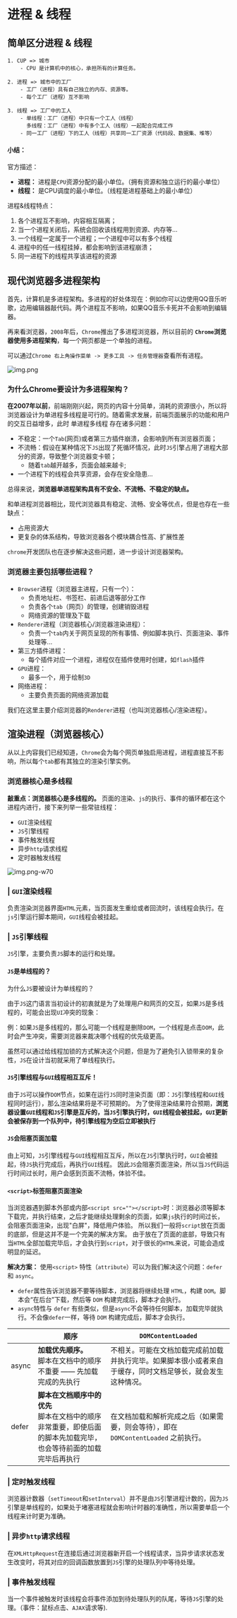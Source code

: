 # 进程 & 线程
## 简单区分进程 & 线程
```text
1. CUP => 城市
    - CPU 是计算机中的核心，承担所有的计算任务。
    
2. 进程 => 城市中的工厂
    - 工厂（进程）具有自己独立的内存、资源等。
    - 每个工厂（进程）互不影响 
    
3. 线程 => 工厂中的工人
    - 单线程：工厂（进程）中只有一个工人（线程）  
      多线程：工厂（进程）中有多个工人（线程）一起配合完成工作
    - 同一工厂（进程）下的工人（线程）共享同一工厂资源（代码段、数据集、堆等）
```
#### 小结：
官方描述：
- **进程：** 进程是`CPU`资源分配的最小单位。（拥有资源和独立运行的最小单位）
- **线程：** 是CPU调度的最小单位。（线程是进程基础上的最小单位）

进程&线程特点：
1. 各个进程互不影响，内容相互隔离；
2. 当一个进程关闭后，系统会回收该线程用到资源、内存等...
3. 一个线程一定属于一个进程；一个进程中可以有多个线程
4. 进程中的任一线程挂掉，都会影响到该进程崩溃；
5. 同一进程下的线程共享该进程的资源
  

## 现代浏览器多进程架构
首先，计算机是多进程架构。多进程的好处体现在：例如你可以边使用QQ音乐听歌，边用编辑器敲代码。两个进程互不影响，如果QQ音乐卡死并不会影响到编辑器。

再来看浏览器，`2008`年后，`Chrome`推出了多进程浏览器，所以目前的 **`Chrome`浏览器使用多进程架构**，每一个网页都是一个单独的进程。

可以通过`Chrome 右上角操作菜单 -> 更多工具 -> 任务管理器`查看所有进程。

![img.png](./img/img.png)
### 为什么Chrome要设计为多进程架构？
**在2007年以前**，前端刚刚兴起，网页的内容十分简单，消耗的资源很小，所以将浏览器设计为单进程多线程是可行的。随着需求发展，前端页面展示的功能和用户的交互日益增多，此时 单进程多线程 存在诸多问题：

- 不稳定：一个`Tab`(网页)或者第三方插件崩溃，会影响到所有浏览器页面；
- 不流畅：假设在某种情况下`JS`出现了死循环情况，此时`JS`引擎占用了进程大部分的资源，导致整个浏览器变卡顿；
  - 随着`tab`越开越多，页面会越来越卡;
- 一个进程下的线程会共享资源，会存在安全隐患...

总得来说，**浏览器单进程架构具有不安全、不流畅、不稳定的缺点。**

和单进程浏览器相比，现代浏览器具有稳定、流畅、安全等优点，但是也存在一些缺点：
- 占用资源大
- 更复杂的体系结构，导致浏览器各个模块耦合性高、扩展性差

`chrome`开发团队也在逐步解决这些问题，进一步设计浏览器架构。
### 浏览器主要包括哪些进程？
- `Browser`进程（浏览器主进程，只有一个）：
    - 负责地址栏、书签栏、前进后退等部分工作
    - 负责各个`tab`（网页）的管理，创建销毁进程
    - 网络资源的管理及下载
- `Renderer`进程（浏览器核心/浏览器渲染进程）：
    - 负责一个`tab`内关于网页呈现的所有事情、例如脚本执行、页面渲染、事件处理等...
- 第三方插件进程：
    - 每个插件对应一个进程，进程仅在插件使用时创建，如`flash`插件
- `GPU`进程：
    - 最多一个，用于绘制`3D`
- 网络进程：
    - 主要负责页面的网络资源加载

我们在这里主要介绍浏览器的`Renderer`进程（也叫浏览器核心/渲染进程）。

## 渲染进程（浏览器核心）
从以上内容我们已经知道，`Chrome`会为每个网页单独启用进程，进程直接互不影响，所以每个`tab`都有其独立的渲染引擎实例。

### 浏览器核心是多线程
**敲重点：浏览器核心是多线程的。** 页面的渲染、`js`的执行、事件的循环都在这个进程内进行，接下来列举一些常驻线程：
- `GUI`渲染线程
- `JS`引擎线程
- 事件触发线程
- 异步`http`请求线程
- 定时器触发线程

![img.png-w70](./img/img3.png)

### | `GUI`渲染线程
负责渲染浏览器界面`HTML`元素，当页面发生重绘或者回流时，该线程会执行。在`js`引擎运行脚本期间，`GUI`线程会被挂起。
### | `JS`引擎线程
`JS`引擎，主要负责`JS`脚本的运行和处理。
#### `JS`是单线程的？
为什么`JS`要被设计为单线程的？

由于`JS`这门语言当初设计的初衷就是为了处理用户和网页的交互，如果`JS`是多线程的，可能会出现`UI`冲突的现象：

例：如果`JS`是多线程的，那么可能一个线程是删除`DOM`，一个线程是点击`DOM`，此时会产生冲突，需要浏览器来裁决哪个线程的优先级更高。

虽然可以通过给线程加锁的方式解决这个问题，但是为了避免引入锁带来的复杂性，`JS`在设计当初就采用了单线程执行。
#### `JS`引擎线程与`GUI`线程相互互斥！
由于`JS`可以操作`DOM`节点，如果在运行`JS`同时渲染页面（即：`JS`引擎线程和`GUI`线程同时运行），那么渲染结果将是不可预期的。
为了使得渲染结果符合预期，**浏览器设置`GUI`线程和`JS`引擎是互斥的，当`JS`引擎执行时，`GUI`线程会被挂起，`GUI`更新会被保存到一个队列中，待引擎线程为空后立即被执行**

#### `JS`会阻塞页面加载
由上可知，`JS`引擎线程与`GUI`线程相互互斥，所以在`JS`引擎执行时，`GUI`会被挂起，待`JS`执行完成后，再执行`GUI`线程。
因此`JS`会阻塞页面渲染，所以当`JS`代码运行时间过长时，用户会感到页面不流畅，体验不佳。

#### `<script>`标签阻塞页面渲染
当浏览器遇到脚本外部或内部`<script src=""></script>`时：浏览器必须等脚本下载完，并执行结束，之后才能继续处理剩余的页面，如果`js`执行的时间过长，会阻塞页面渲染，出现"白屏"，降低用户体验。
所以我们一般将`script`放在页面的底部，但是这并不是一个完美的解决方案。
由于放在了页面的底部，导致只有当`HTML`全部加载完毕后，才会执行到`script`，对于很长的`HTML`来说，可能会造成明显的延迟。

**解决方案：** 使用`<script>` 特性（`attribute`）可以为我们解决这个问题：`defer` 和 `async`。

- `defer`属性告诉浏览器不要等待脚本，浏览器将继续处理 `HTML`，构建 `DOM`。脚本会“在后台”下载，然后等 `DOM` 构建完成后，脚本才会执行。
- `async`特性与 `defer` 有些类似，但是`async`不会等待任何脚本，加载完毕就执行。不会像`defer`一样，等待 `DOM` 构建完成后，脚本才会执行。

|     | 顺序  | `DOMContentLoaded`  |
|  ----  | ----  | ----  |
| async  | **加载优先顺序。**<br/>脚本在文档中的顺序不重要 —— 先加载完成的先执行 | 不相关。可能在文档加载完成前加载并执行完毕。如果脚本很小或者来自于缓存，同时文档足够长，就会发生这种情况。  |
| defer  | **脚本在文档顺序中的优先**<br/>脚本在文档中的顺序非常重要，即使后面的脚本先加载完毕，也会等待前面的加载完毕后再执行 | 在文档加载和解析完成之后（如果需要，则会等待），即在 `DOMContentLoaded` 之前执行。| 


### | 定时触发线程
浏览器计数器（`setTimeout`和`setInterval`）并不是由`JS`引擎进程计数的，因为`JS`引擎是单线程的，如果处于堵塞进程就会影响计时器的准确性，所以需要单启一个线程来计时更为准确。

### | 异步`http`请求线程
在`XMLHttpRequest`在连接后通过浏览器新开启一个线程请求，当异步请求状态发生改变时，将其对应的回调函数放置到`JS`引擎的处理队列中等待处理。

### | 事件触发线程
当一个事件被触发时该线程会将事件添加到待处理队列的队尾，等待`JS`引擎的处理。（事件：鼠标点击、`AJAX`请求等).

